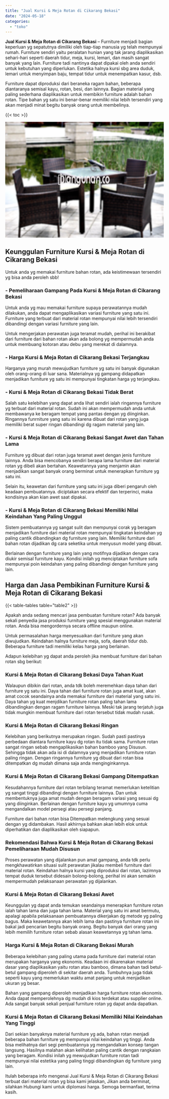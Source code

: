```yaml
---
title: "Jual Kursi & Meja Rotan di Cikarang Bekasi"
date: "2024-05-18"
categories: 
  - "toko"
---
```


**Jual Kursi & Meja Rotan di Cikarang Bekasi** – Furniture menjadi bagian keperluan yg sepatutnya dimiliki oleh tiap-tiap manusia yg telah mempunyai rumah. Furniture sendiri yaitu peralatan hunian yang tak jarang diaplikasikan sehari-hari seperti daerah tidur, meja, kursi, lemari, dan masih sangat banyak yang lain. Furniture tadi nantinya dapat dipakai oleh anda sendiri untuk kebutuhan yang diperlukan. Estetika halnya kursi sbg area duduk, lemari untuk menyimpan baju, tempat tidur untuk menempatkan kasur, dsb.

Furniture dapat diproduksi dari beraneka ragam bahan, beberapa diantaranya semisal kayu, rotan, besi, dan lainnya. Bagian material yang paling sederhana diaplikasikan untuk membikin furniture adalah bahan rotan. Tipe bahan yg satu ini benar-benar memiliki nilai lebih tersendiri yang akan menjadi minat begitu banyak orang untuk membelinya.

{{< toc >}}

![Jual Kursi & Meja Rotan di Cikarang Bekasi](/images/kursi-meja-rotan-murah22.png)

## Keunggulan Furniture Kursi & Meja Rotan di Cikarang Bekasi

Untuk anda yg memakai furniture bahan rotan, ada keistimewaan tersendiri yg bisa anda peroleh sbb!

### \- Pemeliharaan Gampang Pada Kursi & Meja Rotan di Cikarang Bekasi

Untuk anda yg mau memakai furniture supaya perawatannya mudah dilakukan, anda dapat mengaplikasikan variasi furniture yang satu ini. Furniture yang terbuat dari material rotan mempunyai nilai lebih tersendiri dibandingi dengan variasi furniture yang lain.

Untuk mengerjakan perawatan juga teramat mudah, perihal ini berakibat dari furniture dari bahan rotan akan ada bolong yg mempermudah anda untuk membuang kotoran atau debu yang merekat di dalamnya.

### \- Harga Kursi & Meja Rotan di Cikarang Bekasi Terjangkau

Harganya yang murah mewujudkan furniture yg satu ini banyak digunakan oleh orang-orang di luar sana. Materialnya yg gampang didapatkan menjadikan furniture yg satu ini mempunyai tingkatan harga yg terjangkau.

### \- Kursi & Meja Rotan di Cikarang Bekasi Tidak Berat

Salah satu kelebihan yang dapat anda lihat sendiri ialah ringannya furniture yg terbuat dari material rotan. Sudah ini akan mempermudah anda untuk membawanya ke beragam tempat yang pantas dengan yg diinginkan. Ringannya funrniture yang satu ini karena dibuat dari rotan yang juga memiliki berat super ringan dibandingi dg ragam material yang lain.

### \- Kursi & Meja Rotan di Cikarang Bekasi Sangat Awet dan Tahan Lama

Furniture yg dibuat dari rotan juga teramat awet dengan jenis furniture lainnya. Anda bisa mencobanya sendiri berapa lama furniture dari material rotan yg dibeli akan bertahan. Keawetannya yang menjamin akan menjadikan sangat banyak orang berminat untuk menerapkan furniture yg satu ini.

Selain itu, keawetan dari furniture yang satu ini juga diberi pengaruh oleh keadaan pembuatannya. diciptakan secara efektif dan terperinci, maka kondisinya akan kian awet saat dipakai.

### \- Kursi & Meja Rotan di Cikarang Bekasi Memiliki Nilai Keindahan Yang Paling Unggul

Sistem pembuatannya yg sangat sulit dan mempunyai corak yg beragam menjadikan furniture dari material rotan mempunyai tingkatan keindahan yg paling cantik dibandingkan dg furniture yang lain. Memiliki furniture dari bahan rotan dijadikan dg cara seketika untuk menyusun model yang dibuat.

Berlainan dengan furniture yang lain yang motifnya dijadikan dengan cara diukir semisal furniture kayu. Kondisi inilah yg menciptakan furniture sofa mempunyai poin keindahan yang paling dibandingi dengan furniture yang lain.

## Harga dan Jasa Pembikinan Furniture Kursi & Meja Rotan di Cikarang Bekasi

{{< table-tables table="table2" >}}

Apakah anda sedang mencari jasa pembuatan furniture rotan? Ada banyak sekali penyedia jasa produksi furniture yang spesial menggunakan material rotan. Anda bisa mengordernya secara offline maupun online.

Untuk permasalahan harga menyesuaikan dari furniture yang akan diwujudkan. Keindahan halnya furniture meja, sofa, daerah tidur dsb. Beberapa furniture tadi memiliki kelas harga yang berlainan.

Adapun kelebihan yg dapat anda peroleh jika membuat furniture dari bahan rotan sbg berikut:

### Kursi & Meja Rotan di Cikarang Bekasi Daya Tahan Kuat

Walaupun dibikin dari rotan, anda tdk boleh meremehkan daya tahan dari furniture yg satu ini. Daya tahan dari furniture rotan juga amat kuat, akan amat cocok seandainya anda memakai furniture dari material yang satu ini. Daya tahan yg kuat menjdikan furniture rotan paling tahan lama dibandingkan dengan ragam furniture lainnya. Meski tak jarang terjatuh juga tidak mungkin membuat furniture dari rotan tersebut tidak mudah rusak.

### Kursi & Meja Rotan di Cikarang Bekasi Ringan

Kelebihan yang berikutnya merupakan ringan. Sudah pasti pastinya perbedaan diantara furniture kayu dg rotan itu tidak sama. Furniture rotan sangat ringan sebab mengaplikasikan bahan bamboo yang Disusun. Sehingga tidak akan ada isi di dalamnya yang menjadikan furniture rotan paling ringan. Dengan ringannya furniture yg dibuat dari rotan bisa ditempatkan dg mudah dimana saja anda menginginkannya.

### Kursi & Meja Rotan di Cikarang Bekasi Gampang Ditempatkan

Kesudahannya furniture dari rotan terbilang teramat memerlukan ketelitian yg sangat tinggi dibandingi dengan furniture lainnya. Dan untuk membentuknya juga amat mudah dengan beragam variasi yang sesuai dg yang diinginkan. Berlainan dengan furniture kayu yg umumnya cuma mengandalkan model persegi atau persegi panjang.

Furniture dari bahan rotan bisa Ditempatkan melengkung yang sesuai dengan yg didambakan. Hasil akhirnya bahkan akan lebih elok untuk diperhatikan dan diaplikasikan oleh siapapun.

### Rekomendasi Bahwa Kursi & Meja Rotan di Cikarang Bekasi Pemeliharaan Mudah Disusun

Proses perawatan yang dijalankan pun amat gampang, anda tdk perlu mengkhawatirkan situasi sulit perawatan jikalau membeli furniture dari material rotan. Keindahan halnya kursi yang diproduksi dari rotan, lazimnya tempat duduk tersebut didesain bolong-bolong, perihal ini akan semakin mempermudah pelaksanaan perawatan yg dijalankan.

### Kursi & Meja Rotan di Cikarang Bekasi Awet

Keunggulan yg dapat anda temukan seandainya menerapkan furniture rotan ialah tahan lama dan juga tahan lama. Material yang satu ini amat bermutu, apalagi apabila pelaksanaan pembuatannya dikerjakan dg metode yg paling bagus. Maka keawetannya akan lebih lama dan pastinya furniture rotan ini bakal jadi pencarian begitu banyak orang. Begitu banyak dari orang yang lebih memilih furniture rotan sebab alasan keawetannya yg tahan lama.

### Harga Kursi & Meja Rotan di Cikarang Bekasi Murah

Beberapa kelebihan yang paling utama pada furniture dari material rotan merupakan harganya yang ekonomis. Keadaan ini dikarenakan material dasar yang diaplikasikan yaitu rotan atau bamboo, dimana bahan tadi betul-betul gampang diperoleh di sekitar daerah anda. Tumbuhnya juga tidak seperti kayu yang memerlukan waktu amat panjang untuk menjadikan ukuran yg besar.

Bahan yang gampang diperoleh menjadikan harga furniture rotan ekonomis. Anda dapat memperolehnya dg mudah di kios terdekat atau supplier online. Ada sangat banyak sekali penjual furniture rotan yg dapat anda dapatkan.

### Kursi & Meja Rotan di Cikarang Bekasi Memiliki Nilai Keindahan Yang Tinggi

Dari sekian banyaknya material furniture yg ada, bahan rotan menjadi beberapa bahan furniture yg mempunyai nilai keindahan yg tinggi. Anda bisa melihatnya dari segi pembuatannya yg mengandalkan konsep tangan langsung. Hasilnya malahan akan kelihatan paling cantik dengan rangkaian yang beragam. Kondisi inilah yg mewujudkan furniture rotan tadi mempunyai nilai estetika yang paling tinggi dibandingkan dg furniture yang lain.

Itulah beberapa info mengenai Jual Kursi & Meja Rotan di Cikarang Bekasi terbuat dari material rotan yg bisa kami jelaskan, Jikan anda berminat, silahkan Hubungi kami untuk diplomasi harga. Semoga bermanfaat, terima kasih.
